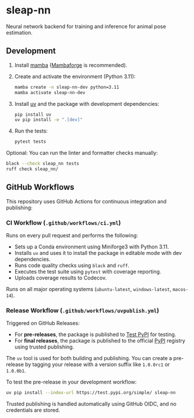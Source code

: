 # sleap-nn
Neural network backend for training and inference for animal pose estimation.

## Development

1. Install [mamba](https://mamba.readthedocs.io/en/latest/installation.html) ([Mambaforge](https://github.com/conda-forge/miniforge#mambaforge) is recommended).

2. Create and activate the environment (Python 3.11):
   ```bash
   mamba create -n sleap-nn-dev python=3.11
   mamba activate sleap-nn-dev
   ```

3. Install [uv](https://github.com/astral-sh/uv) and the package with development dependencies:
   ```bash
   pip install uv
   uv pip install -e ".[dev]"
   ```

4. Run the tests:
   ```bash
   pytest tests
   ```

Optional: You can run the linter and formatter checks manually:
```bash
black --check sleap_nn tests
ruff check sleap_nn/
```

## GitHub Workflows

This repository uses GitHub Actions for continuous integration and publishing:

### CI Workflow (`.github/workflows/ci.yml`)
Runs on every pull request and performs the following:
- Sets up a Conda environment using Miniforge3 with Python 3.11.
- Installs `uv` and uses it to install the package in editable mode with dev dependencies.
- Runs code quality checks using `black` and `ruff`.
- Executes the test suite using `pytest` with coverage reporting.
- Uploads coverage results to Codecov.

Runs on all major operating systems (`ubuntu-latest`, `windows-latest`, `macos-14`).

### Release Workflow (`.github/workflows/uvpublish.yml`)
Triggered on GitHub Releases:

- For **pre-releases**, the package is published to [Test PyPI](https://test.pypi.org) for testing.
- For **final releases**, the package is published to the official [PyPI](https://pypi.org) registry using trusted publishing.

The `uv` tool is used for both building and publishing. You can create a pre-release by tagging your release with a version suffix like `1.0.0rc1` or `1.0.0b1`.

To test the pre-release in your development workflow:
```bash
uv pip install --index-url https://test.pypi.org/simple/ sleap-nn
```

Trusted publishing is handled automatically using GitHub OIDC, and no credentials are stored.